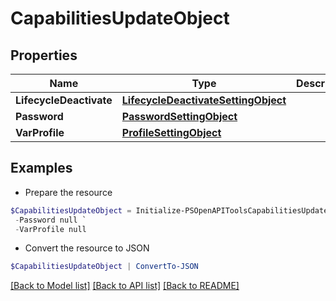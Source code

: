 # CapabilitiesUpdateObject
## Properties

Name | Type | Description | Notes
------------ | ------------- | ------------- | -------------
**LifecycleDeactivate** | [**LifecycleDeactivateSettingObject**](LifecycleDeactivateSettingObject.md) |  | [optional] 
**Password** | [**PasswordSettingObject**](PasswordSettingObject.md) |  | [optional] 
**VarProfile** | [**ProfileSettingObject**](ProfileSettingObject.md) |  | [optional] 

## Examples

- Prepare the resource
```powershell
$CapabilitiesUpdateObject = Initialize-PSOpenAPIToolsCapabilitiesUpdateObject  -LifecycleDeactivate null `
 -Password null `
 -VarProfile null
```

- Convert the resource to JSON
```powershell
$CapabilitiesUpdateObject | ConvertTo-JSON
```

[[Back to Model list]](../README.md#documentation-for-models) [[Back to API list]](../README.md#documentation-for-api-endpoints) [[Back to README]](../README.md)

